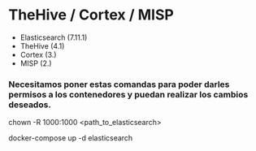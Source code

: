 # TheHive / Cortex / MISP
- Elasticsearch (7.11.1)
- TheHive (4.1)
- Cortex (3.)
- MISP (2.)
 
### Necesitamos poner estas comandas para poder darles permisos a los contenedores y puedan realizar los cambios deseados.
chown -R 1000:1000 <path_to_elasticsearch>

docker-compose up -d elasticsearch

